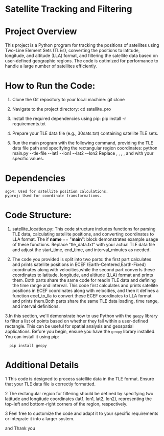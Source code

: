 # Satellite Tracking and Filtering
# Project Overview 

This project is a Python program for tracking the positions of satellites using Two-Line Element Sets (TLEs),
converting the positions to latitude, longitude, and altitude (LLA) format, 
and filtering the satellite data based on user-defined geographic regions.
The code is optimized for performance to handle a large number of satellites efficiently.

# How to Run the Code:
1. Clone the Git repository to your local machine:
      git clone <repository-url>
      
2. Navigate to the project directory:
     cd satellite_pro
   
3. Install the required dependencies using pip:
    pip install -r requirements.txt
   
4. Prepare your TLE data file (e.g., 30sats.txt) containing satellite TLE sets.
   
5. Run the main program with the following command, providing the TLE data file path and specifying the rectangular region coordinates:
     python main.py --tle-file <tle-file-path> --lat1 <lat1> --lon1 <lon1> --lat2 <lat2> --lon2 <lon2>
     Replace <tle-file-path>, <lat1>, <lon1>, <lat2>, and <lon2> with your specific values.

# Dependencies
    sgp4: Used for satellite position calculations.
    pyproj: Used for coordinate transformations.
    
# Code Structure:

1. satellite_location.py: This code structure includes functions for parsing TLE data, calculating satellite positions, and converting coordinates to LLA format.
  The if __name__ == "__main__": block demonstrates example usage of these functions. 
  Replace "tle_data.txt" with your actual TLE data file and adjust the start_time, end_time, and interval_minutes as needed.

2. The code you provided is split into two parts: the first part calculates and prints satellite positions in ECEF (Earth-Centered,Earth-Fixed) coordinates along with velocities,while the second part converts these coordinates to latitude, longitude, and altitude (LLA) format and prints them.  Both parts share the same code for readin TLE data and defining the time range and interval. This code first calculates and prints satellite positions in ECEF coordinates along with velocities, and then it defines a function ecef_to_lla to convert these ECEF coordinates to LLA format and prints them.Both parts share the same TLE data loading, time range, and interval definitions.

3.In this section, we'll demonstrate how to use Python with the `geopy` library to filter a list of points based on whether they fall within a user-defined rectangle. 
 This can be useful for spatial analysis and geospatial applications. Before you begin, ensure you have the `geopy` library installed. You can install it using pip:
    
      pip install geopy


# Additional Details
1 This code is designed to process satellite data in the TLE format. Ensure that your TLE data file is correctly formatted.

2 The rectangular region for filtering should be defined by specifying two latitude and longitude coordinates (lat1, lon1, lat2, lon2), representing the top-left and bottom-right corners of the region, respectively.

3 Feel free to customize the code and adapt it to your specific requirements or integrate it into a larger system.


and Thank you
